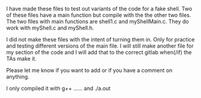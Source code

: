 I have made these files to test out variants of the code for a fake shell. Two of these files have a main function but compile with the the other two files. The two files with main functions are shell1.c and myShellMain.c. They do work with myShell.c and myShell.h. 

I did not make these files with the intent of turning them in. Only for practice and testing different versions of the main file. I will still make another file for my section of the code and I will add that to the correct gitlab when(/if) the TAs make it. 

Please let me know if you want to add or if you have a comment on anything.

I only compiled it with g++ ...... and ./a.out
